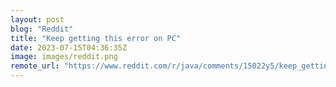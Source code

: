 ```yaml
---
layout: post
blog: "Reddit"
title: "Keep getting this error on PC"
date: 2023-07-15T04:36:35Z
image: images/reddit.png
remote_url: "https://www.reddit.com/r/java/comments/15022y5/keep_getting_this_error_on_pc/"
---
```

